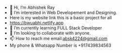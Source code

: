 - 👋 Hi, I’m Abhishek Ray
- 👀 I’m interested in Web Developement and Designing.
- Here is my website link this is a basic project for all
-   https://bwuabhi.netlify.app
- 🌱 I’m currently learning FULL Stack Developer
- 💞️ I’m looking to collaborate with anyone.
- 📫 How to reach me email:absk4224@gmail.com
- My phone & Whatsapp Number is +917439834563

<!---
mrjackff9/mrjackff9 is a ✨ special ✨ repository because its `README.md` (this file) appears on your GitHub profile.
You can click the Preview link to take a look at your changes.
--->
